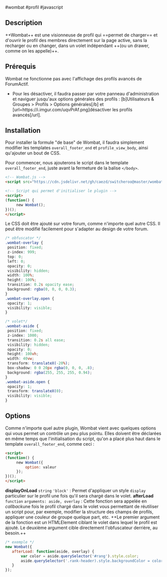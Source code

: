 
#wombat #profil #javascript

## Description

++Wombat++ est une visionneuse de profil qui ==permet de charger== et d'ouvrir le profil des membres directement sur la page active, sans la recharger ou en changer, dans un volet indépendant ++(ou un drawer, comme on les appelle)++.

## Prérequis
<p>Wombat ne fonctionne pas avec l'affichage des profils avancés de ForumActif.</p>
<ul class="withCheck"><li>Pour les désactiver, il faudra passer par votre panneau d'administration et naviguer jusqu'aux options générales des profils : [b]Utilisateurs & Groupes > Profils > Options générales[/b] et [url=https://i.imgur.com/uqvPrAf.png]désactiver les profils avancés[/url].</li>

</ul>

<h2>Installation</h2>
<p>Pour installer la formule "de base" de Wombat, il faudra simplement modifier les templates <code>overall_footer_end</code> et <code>profile_view_body</code>, ainsi qu'ajouter un bout de CSS.</p>
<p>Pour commencer, nous ajouterons le script dans le template <code>overall_footer_end</code>, juste avant la fermeture de la balise <code>&lt;/body&gt;</code>.</p>


```html
<!-- Wombat.js -->
<script src="https://cdn.jsdelivr.net/gh/caezd/switcheroo@master/wombat.js"></script>

<!-- Script qui permet d'initialiser le plugin -->
<script>
(function() {
     new Wombat();
})();
</script>
```

Le CSS doit être ajouté sur votre forum, comme n'importe quel autre CSS. Il peut être modifié facilement pour s'adapter au design de votre forum.

```css
/* obfuscator */
.wombat-overlay {
 position: fixed;
 z-index: 999;
 top: 0;
 left: 0;
 opacity: 0;
 visibility: hidden;
 width: 100%;
 height: 100%;
 transition: 0.2s opacity ease;
 background: rgba(0, 0, 0, 0.3);
}
.wombat-overlay.open {
 opacity: 1;
 visibility: visible;
}

/* volet*/
.wombat-aside {
 position: fixed;
 z-index: 1000;
 transition: 0.2s all ease;
 visibility: hidden;
 opacity: 0;
 height: 100vh;
 width: 40vw;
 transform: translateX(-20%);
 box-shadow: 0 0 20px rgba(0, 0, 0, .8);
 background: rgba(255, 255, 255, 0.94);
}
.wombat-aside.open {
 opacity: 1;
 transform: translateX(0);
 visibility: visible;
}
```

## Options
Comme n'importe quel autre plugin, Wombat vient avec quelques options qui vous permet un contrôle un peu plus pointu. Elles doivent être déclarées en même temps que l'initialisation du script, qu'on a placé plus haut dans le template ``overall_footer_end``, comme ceci :
```html
<script>
(function() {
     new Wombat({
         option: valeur
     });
})();
</script>
```


**displayOnLoad** ``string`` ``'block'``
: Permet d'appliquer un style ``display`` particulier sur le profil une fois qu'il sera chargé dans le volet.
**afterLoad** ``function`` ``arguments: aside, overlay``
: Cette fonction sera appelée en *callback*une fois le profil chargé dans le volet vous permettant de réutiliser un script pour, par exemple, modifier la structure des champs de profils, appliquer une couleur de groupe quelque part, etc. ++Le premier argument de la fonction est un HTMLElement ciblant le volet dans lequel le profil est ajouté. Le deuxième argument cible directement l'obfuscateur derrière, au besoin.++
  ```js
  /* exemple */
  new Wombat({
     afterLoad: function(aside, overlay) {
         var color = aside.querySelector('#rang').style.color;
         aside.querySelector('.rank-header).style.backgroundColor = color;
     }
  });
  ```



